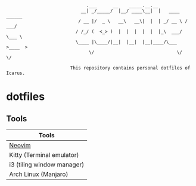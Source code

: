 ```
                              .___      __    _____.__.__
                            __| _/_____/  |__/ ____\__|  |   ____   ______
                           / __ |/  _ \   __\   __\|  |  | _/ __ \ /  ___/
                          / /_/ (  <_> )  |  |  |  |  |  |_\  ___/ \___ \
                          \____ |\____/|__|  |__|  |__|____/\___  >____  >
                               \/                               \/     \/

                        This repository contains personal dotfiles of Icarus.
```

# dotfiles

## Tools

| Tools                      |
| -------------------------- |
| [Neovim][]                 |
| Kitty (Terminal emulator)  |
| i3 (tiling window manager) |
| Arch Linux (Manjaro)       |

[Neovim]: https://github.com/HicaroD/nvim-cfg-lua
